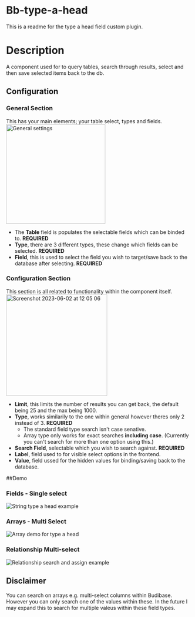 # Bb-type-a-head
This is a readme for the type a head field custom plugin.

# Description
A component used for to query tables, search through results, select and then save selected items back to the db.

## Configuration

### General Section
This has your main elements; your table select, types and fields.\
<img width="270" alt="General settings" src="https://github.com/ConorWebb96/bb-typehead/assets/126772285/c62f41c6-e3d4-47f3-89df-1feea5143686">
* The **Table** field is populates the selectable fields which can be binded to. **REQUIRED**
* **Type**, there are 3 different types, these change which fields can be selected. **REQUIRED**
* **Field**, this is used to select the field you wish to target/save back to the database after selecting. **REQUIRED**

### Configuration Section
This section is all related to functionality within the component itself.\
<img width="275" alt="Screenshot 2023-06-02 at 12 05 06" src="https://github.com/ConorWebb96/bb-typehead/assets/126772285/072d9baf-95fd-4f40-b703-b7afe2cb6332">
* **Limit**, this limits the number of results you can get back, the default being 25 and the max being 1000.
* **Type**, works similarily to the one within general however theres only 2 instead of 3. **REQUIRED**
  * The standard field type search isn't case senative.
  * Array type only works for exact searches **including case**. (Currently you can't search for more than one option using this.)  
* **Search Field**, selectable which you wish to search against. **REQUIRED**
* **Label**, field used to for visible select options in the frontend.
* **Value**, field ussed for the hidden values for binding/saving back to the database.

##Demo
### Fields - Single select
![String type a head example](https://github.com/ConorWebb96/bb-typehead/assets/126772285/edc49b0a-2dd5-48da-808c-9d6e30ff1841)

### Arrays - Multi Select
![Array demo for type a head](https://github.com/ConorWebb96/bb-typehead/assets/126772285/43895e08-1a7a-4c0b-8e01-437e2608086e)

### Relationship Multi-select
![Relationship search and assign example](https://github.com/ConorWebb96/bb-typehead/assets/126772285/b94b7fa6-02fe-496f-9bf4-546f74339e97)

## Disclaimer
You can search on arrays e.g. multi-select columns within Budibase. However you can only search one of the values within these. In the future I may expand this to search for multiple valeus within these field types.
